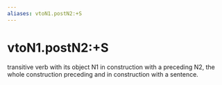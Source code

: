 ```yaml
---
aliases: vtoN1.postN2:+S
---
```

# vtoN1.postN2:+S

transitive verb with its object N1 in construction with a preceding N2, the whole construction preceding and in construction with a sentence.
